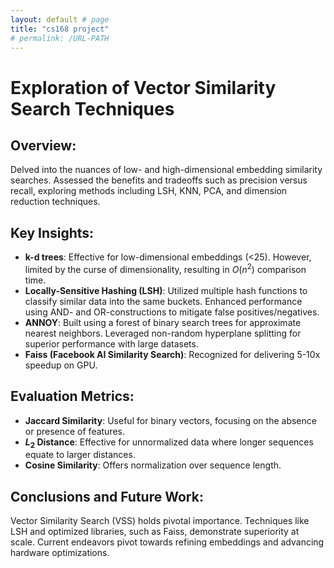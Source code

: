 ```yaml
---
layout: default # page
title: "cs168 project"
# permalink: /URL-PATH
---
```

# Exploration of Vector Similarity Search Techniques

## Overview:
Delved into the nuances of low- and high-dimensional embedding similarity searches. Assessed the benefits and tradeoffs such as precision versus recall, exploring methods including LSH, KNN, PCA, and dimension reduction techniques.

## Key Insights:
- **k-d trees**: Effective for low-dimensional embeddings (<25). However, limited by the curse of dimensionality, resulting in $O(n^2)$ comparison time.
- **Locally-Sensitive Hashing (LSH)**: Utilized multiple hash functions to classify similar data into the same buckets. Enhanced performance using AND- and OR-constructions to mitigate false positives/negatives.
- **ANNOY**: Built using a forest of binary search trees for approximate nearest neighbors. Leveraged non-random hyperplane splitting for superior performance with large datasets.
- **Faiss (Facebook AI Similarity Search)**: Recognized for delivering 5-10x speedup on GPU.

## Evaluation Metrics:
- **Jaccard Similarity**: Useful for binary vectors, focusing on the absence or presence of features.
- **$L_2$ Distance**: Effective for unnormalized data where longer sequences equate to larger distances.
- **Cosine Similarity**: Offers normalization over sequence length.

## Conclusions and Future Work:
Vector Similarity Search (VSS) holds pivotal importance. Techniques like LSH and optimized libraries, such as Faiss, demonstrate superiority at scale. Current endeavors pivot towards refining embeddings and advancing hardware optimizations.